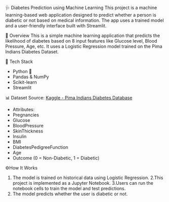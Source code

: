 🩺 Diabetes Prediction using Machine Learning
This project is a machine learning-based web application designed to predict whether a person is diabetic or not based on medical information. The app uses a trained model and a user-friendly interface built with Streamlit.

🧠 Overview
This is a simple machine learning application that predicts the likelihood of diabetes based on 8 input features like Glucose level, Blood Pressure, Age, etc. It uses a Logistic Regression model trained on the Pima Indians Diabetes Dataset.

🔧 Tech Stack
- Python 🐍
- Pandas & NumPy
- Scikit-learn
- Streamlit

📊 Dataset
  Source: [Kaggle - Pima Indians Diabetes Database](https://www.kaggle.com/datasets/uciml/pima-indians-diabetes-database)
  - Attributes:
  - Pregnancies
  - Glucose
  - BloodPressure
  - SkinThickness
  - Insulin
  - BMI
  - DiabetesPedigreeFunction
  - Age
  - Outcome (0 = Non-Diabetic, 1 = Diabetic)

⚙️How It Works
1. The model is trained on historical data using Logistic Regression.
2.This project is implemented as a Jupyter Notebook.
3.Users can run the notebook cells to train the model and test predictions.
4. The model predicts whether the user is diabetic or not.

   

